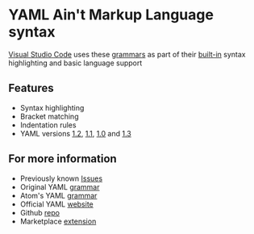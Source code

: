 # YAML Ain't Markup Language syntax

[Visual Studio Code](https://code.visualstudio.com/) uses these [grammars](https://github.com/RedCMD/YAML-Syntax-Highlighter/tree/main/syntaxes) as part of their [built-in](https://github.com/microsoft/vscode/tree/main/extensions/yaml) syntax highlighting and basic language support

## Features

- Syntax highlighting
- Bracket matching
- Indentation rules
- YAML versions [1.2](https://yaml.org/spec/1.2.2), [1.1](https://yaml.org/spec/1.1/), [1.0](https://yaml.org/spec/1.0/) and [1.3](https://spec.yaml.io/main/spec/1.3.0/)


## For more information

- Previously known [Issues](https://github.com/RedCMD/YAML-Syntax-Highlighter/issues/1)
- Original YAML [grammar](https://github.com/textmate/yaml.tmbundle)
- Atom's YAML [grammar](https://github.com/atom/language-yaml)
- Official YAML [website](https://yaml.org/)
- Github [repo](https://github.com/RedCMD/YAML-Syntax-Highlighter)
- Marketplace [extension](https://marketplace.visualstudio.com/items?itemName=RedCMD.yaml-syntax)